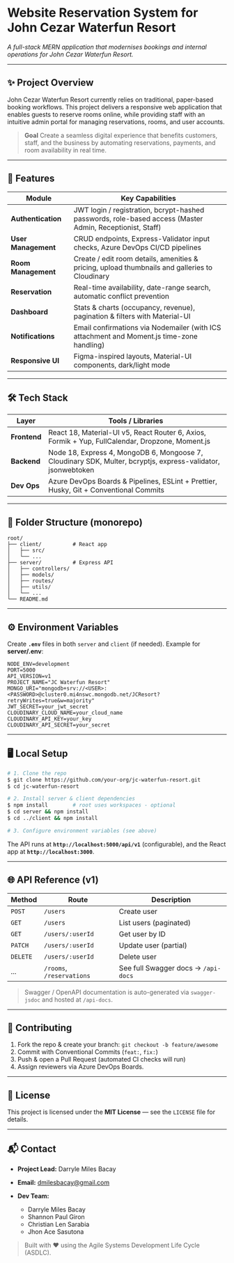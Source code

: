 # Website Reservation System for John Cezar Waterfun Resort

*A full-stack MERN application that modernises bookings and internal operations for John Cezar Waterfun Resort.*

---

## ✨ Project Overview

John Cezar Waterfun Resort currently relies on traditional, paper-based booking workflows. This project delivers a responsive web application that enables guests to reserve rooms online, while providing staff with an intuitive admin portal for managing reservations, rooms, and user accounts.

> **Goal**   Create a seamless digital experience that benefits customers, staff, and the business by automating reservations, payments, and room availability in real time.

---

## 🚀 Features

| Module              | Key Capabilities                                                                                         |
| ------------------- | -------------------------------------------------------------------------------------------------------- |
| **Authentication**  | JWT login / registration, bcrypt-hashed passwords, role-based access (Master Admin, Receptionist, Staff) |
| **User Management** | CRUD endpoints, Express-Validator input checks, Azure DevOps CI/CD pipelines                             |
| **Room Management** | Create / edit room details, amenities & pricing, upload thumbnails and galleries to Cloudinary           |
| **Reservation**     | Real-time availability, date-range search, automatic conflict prevention                                 |
| **Dashboard**       | Stats & charts (occupancy, revenue), pagination & filters with Material-UI                               |
| **Notifications**   | Email confirmations via Nodemailer (with ICS attachment and Moment.js time-zone handling)                |
| **Responsive UI**   | Figma-inspired layouts, Material-UI components, dark/light mode                                          |

---

## 🛠 Tech Stack

| Layer        | Tools / Libraries                                                                                            |
| ------------ | ------------------------------------------------------------------------------------------------------------ |
| **Frontend** | React 18, Material-UI v5, React Router 6, Axios, Formik + Yup, FullCalendar, Dropzone, Moment.js             |
| **Backend**  | Node 18, Express 4, MongoDB 6, Mongoose 7, Cloudinary SDK, Multer, bcryptjs, express-validator, jsonwebtoken |
| **Dev Ops**  | Azure DevOps Boards & Pipelines, ESLint + Prettier, Husky, Git + Conventional Commits                        |

---

## 📂 Folder Structure (monorepo)

```
root/
├── client/          # React app
│   ├── src/
│   └── ...
├── server/          # Express API
│   ├── controllers/
│   ├── models/
│   ├── routes/
│   ├── utils/
│   └── ...
└── README.md
```

---

## ⚙️ Environment Variables

Create **`.env`** files in both `server` and `client` (if needed). Example for **server/.env**:

```env
NODE_ENV=development
PORT=5000
API_VERSION=v1
PROJECT_NAME="JC Waterfun Resort"
MONGO_URI="mongodb+srv://<USER>:<PASSWORD>@cluster0.mi4nswc.mongodb.net/JCResort?retryWrites=true&w=majority"
JWT_SECRET=your_jwt_secret
CLOUDINARY_CLOUD_NAME=your_cloud_name
CLOUDINARY_API_KEY=your_key
CLOUDINARY_API_SECRET=your_secret
```

---

## 🖥️ Local Setup

```bash
# 1. Clone the repo
$ git clone https://github.com/your-org/jc-waterfun-resort.git
$ cd jc-waterfun-resort

# 2. Install server & client dependencies
$ npm install        # root uses workspaces - optional
$ cd server && npm install
$ cd ../client && npm install

# 3. Configure environment variables (see above)
```

The API runs at **`http://localhost:5000/api/v1`** (configurable), and the React app at **`http://localhost:3000`**.

---

## 🌐 API Reference (v1)

| Method   | Route                     | Description                         |
| -------- | ------------------------- | ----------------------------------- |
| `POST`   | `/users`                  | Create user                         |
| `GET`    | `/users`                  | List users (paginated)              |
| `GET`    | `/users/:userId`          | Get user by ID                      |
| `PATCH`  | `/users/:userId`          | Update user (partial)               |
| `DELETE` | `/users/:userId`          | Delete user                         |
| ...      | `/rooms`, `/reservations` | See full Swagger docs → `/api-docs` |

> Swagger / OpenAPI documentation is auto-generated via `swagger-jsdoc` and hosted at `/api-docs`.

---

## 🤝 Contributing

1. Fork the repo & create your branch: `git checkout -b feature/awesome`
2. Commit with Conventional Commits (`feat:`, `fix:`)
3. Push & open a Pull Request (automated CI checks will run)
4. Assign reviewers via Azure DevOps Boards.

---

## 📄 License

This project is licensed under the **MIT License** — see the `LICENSE` file for details.

---

## 📬 Contact

* **Project Lead:** Darryle Miles Bacay
* **Email:** [dmilesbacay@gmail.com](mailto:dmilesbacay@gmail.com)
* **Dev Team:**

  * Darryle Miles Bacay
  * Shannon Paul Giron
  * Christian Len Sarabia
  * Jhon Ace Sasutona

> Built with ❤️ using the Agile Systems Development Life Cycle (ASDLC).
